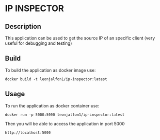 # IP INSPECTOR

## Description

This application can be used to get the source IP of an specific client (very useful for debugging and testing)

## Build

To build the application as docker image use:

```
docker build -t leonjalfon1/ip-inspector:latest
```

## Usage

To run the application as docker container use:
```
docker run -p 5000:5000 leonjalfon1/ip-inspector:latest
```

Then you will be able to access the application in port 5000
```
http://localhost:5000
```